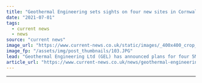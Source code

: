 ```yaml
---
title: "Geothermal Engineering sets sights on four new sites in Cornwall"
date: "2021-07-01"
tags: 
  - current news
  - news
source: "current news"
image_url: "https://www.current-news.co.uk/static/images/_400x400_crop_center-center/Steaming-lagoon-United-Downs-credit-Geothermal-Engineering.JPG"
image_fp: "/assets/img/post_thumbnails/103.JPG"
lead: "​Geothermal Engineering Ltd (GEL) has announced plans for four 5MWe geothermal power plants in Cornwall."
article_url: "https://www.current-news.co.uk/news/geothermal-engineering-sets-sights-on-four-new-sites-in-cornwall?utm_source=rss-feeds&utm_medium=rss&utm_campaign=rss"
---
```


---
